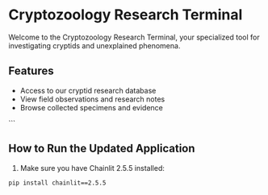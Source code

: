 # Cryptozoology Research Terminal

Welcome to the Cryptozoology Research Terminal, your specialized tool for investigating cryptids and unexplained phenomena.

## Features

- Access to our cryptid research database
- View field observations and research notes
- Browse collected specimens and evidence

<style>
@import url('styles.css');
</style>
\`\`\`

## How to Run the Updated Application

1. Make sure you have Chainlit 2.5.5 installed:
```bash
pip install chainlit==2.5.5